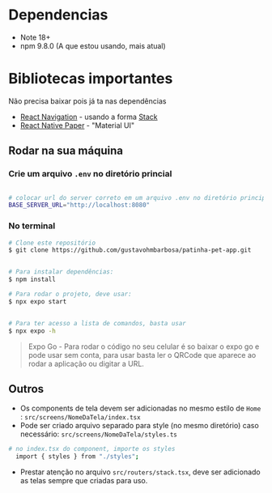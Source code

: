 # Dependencias

- Note 18+
- npm 9.8.0 (A que estou usando, mais atual)

# Bibliotecas importantes

Não precisa baixar pois já ta nas dependências

- [React Navigation](https://reactnavigation.org/) - usando a forma [Stack](https://reactnavigation.org/docs/stack-navigator)
- [React Native Paper](https://callstack.github.io/react-native-paper/) - "Material UI"

## Rodar na sua máquina

### Crie um arquivo `.env` no diretório princial

```bash

# colocar url do server correto em um arquivo .env no diretório principal
BASE_SERVER_URL="http://localhost:8080"

```

### No terminal

```bash
# Clone este repositório
$ git clone https://github.com/gustavohmbarbosa/patinha-pet-app.git


# Para instalar dependências:
$ npm install

# Para rodar o projeto, deve usar:
$ npx expo start


# Para ter acesso a lista de comandos, basta usar
$ npx expo -h
```

> Expo Go - Para rodar o código no seu celular é so baixar o expo go e pode usar sem conta, para usar basta ler o QRCode que aparece ao rodar a aplicação ou digitar a URL.

## Outros

- Os components de tela devem ser adicionadas no mesmo estilo de `Home` : `src/screens/NomeDaTela/index.tsx`
- Pode ser criado arquivo separado para style (no mesmo diretório) caso necessário: `src/screens/NomeDaTela/styles.ts`

```bash
# no index.tsx do component, importe os styles
  import { styles } from "./styles";
```

- Prestar atenção no arquivo `src/routers/stack.tsx`, deve ser adicionado as telas sempre que criadas para uso.
